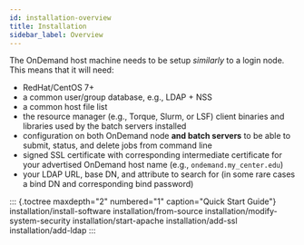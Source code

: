 ```yaml
---
id: installation-overview
title: Installation
sidebar_label: Overview
---
```

The OnDemand host machine needs to be setup *similarly* to a login node.
This means that it will need:

-   RedHat/CentOS 7+
-   a common user/group database, e.g., LDAP + NSS
-   a common host file list
-   the resource manager (e.g., Torque, Slurm, or LSF) client binaries
    and libraries used by the batch servers installed
-   configuration on both OnDemand node **and batch servers** to be able
    to submit, status, and delete jobs from command line
-   signed SSL certificate with corresponding intermediate certificate
    for your advertised OnDemand host name (e.g.,
    `ondemand.my_center.edu`)
-   your LDAP URL, base DN, and attribute to search for (in some rare
    cases a bind DN and corresponding bind password)

::: {.toctree maxdepth="2" numbered="1" caption="Quick Start Guide"}
installation/install-software installation/from-source
installation/modify-system-security installation/start-apache
installation/add-ssl installation/add-ldap
:::